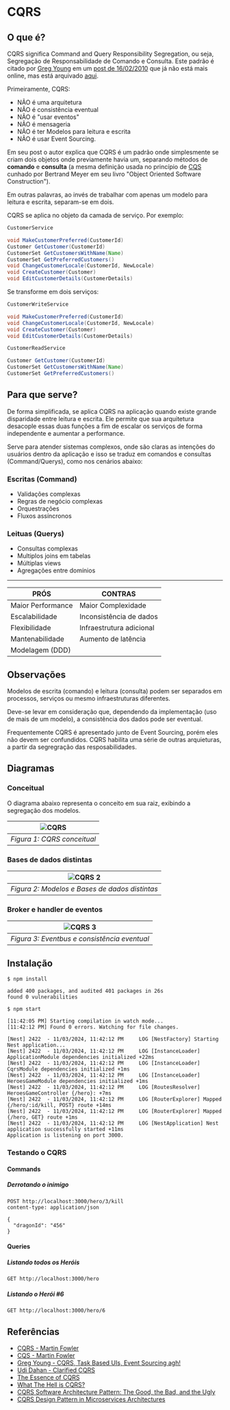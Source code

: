 # CQRS

## O que é?

CQRS significa Command and Query Responsibility Segregation, ou seja, Segregação de Responsabilidade de Comando e Consulta. Este padrão é citado por [Greg Young](https://twitter.com/gregyoung) em um [post de 16/02/2010](http://codebetter.com/gregyoung/2010/02/16/cqrs-task-based-uis-event-sourcing-agh/) que já não está mais online, mas está arquivado [aqui](https://gist.github.com/andrzj/d75968e6899dabb8c1ed5c17bb6b14e9).

Primeiramente, CQRS:

- NÃO é uma arquitetura
- NÃO é consistência eventual
- NÃO é "usar eventos"
- NÃO é mensageria
- NÃO é ter Modelos para leitura e escrita
- NÃO é usar Event Sourcing.

Em seu post o autor explica que CQRS é um padrão onde simplesmente se criam dois objetos onde previamente havia um, separando métodos de **comando** e **consulta** (a mesma definição usada no princípio de [CQS](https://martinfowler.com/bliki/CommandQuerySeparation.html) cunhado por Bertrand Meyer em seu livro "Object Oriented Software Construction").

Em outras palavras, ao invés de trabalhar com apenas um modelo para leitura e escrita, separam-se em dois.

CQRS se aplica no objeto da camada de serviço. Por exemplo:

``` Java
CustomerService

void MakeCustomerPreferred(CustomerId) 
Customer GetCustomer(CustomerId) 
CustomerSet GetCustomersWithName(Name) 
CustomerSet GetPreferredCustomers() 
void ChangeCustomerLocale(CustomerId, NewLocale) 
void CreateCustomer(Customer) 
void EditCustomerDetails(CustomerDetails)
```

Se transforme em dois serviços:

``` Java
CustomerWriteService

void MakeCustomerPreferred(CustomerId) 
void ChangeCustomerLocale(CustomerId, NewLocale) 
void CreateCustomer(Customer) 
void EditCustomerDetails(CustomerDetails)

CustomerReadService

Customer GetCustomer(CustomerId) 
CustomerSet GetCustomersWithName(Name) 
CustomerSet GetPreferredCustomers()
```

## Para que serve?

De forma simplificada, se aplica CQRS na aplicação quando existe grande disparidade entre leitura e escrita. Ele permite que sua arquitetura desacople essas duas funções a fim de escalar os serviços de forma independente e aumentar a performance.

Serve para atender sistemas complexos, onde são claras as intenções do usuários dentro da aplicação e isso se traduz em comandos e consultas (Command/Querys), como nos cenários abaixo:

### Escritas (Command)

- Validações complexas
- Regras de negócio complexas
- Orquestrações
- Fluxos assíncronos

### Leituas (Querys)

- Consultas complexas
- Multiplos joins em tabelas
- Múltiplas views
- Agregações entre domínios

-----

| PRÓS              | CONTRAS                  |
|-------------------|--------------------------|
| Maior Performance | Maior Complexidade       |
| Escalabilidade    | Inconsistência de dados  |
| Flexibilidade     | Infraestrutura adicional |
| Mantenabilidade   | Aumento de latência      |
| Modelagem (DDD)   |                          |

## Observações

Modelos de escrita (comando) e leitura (consulta) podem ser separados em processos, serviços ou mesmo infraestruturas diferentes.

Deve-se levar em consideração que, dependendo da implementação (uso de mais de um modelo), a consistência dos dados pode ser eventual.

Frequentemente CQRS é apresentado junto de Event Sourcing, porém eles não devem ser confundidos. CQRS habilita uma série de outras arquieturas, a partir da segregração das resposabilidades.

## Diagramas

### Conceitual

O diagrama abaixo representa o conceito em sua raiz, exibindo a segregação dos modelos.

| ![CQRS](cqrs.png)           |
| :-------------------------: |
| *Figura 1: CQRS conceitual* |

### Bases de dados distintas

| ![CQRS 2](cqrs2.png)                           |
| :--------------------------------------------: |
| *Figura 2: Modelos e Bases de dados distintas* |

### Broker e handler de eventos

| ![CQRS 3](cqrs3.png)                        |
| :-------------------------------------------: |
| *Figura 3: Eventbus e consistência eventual*  |

## Instalação

``` shell
$ npm install

added 400 packages, and audited 401 packages in 26s
found 0 vulnerabilities
```

``` shell
$ npm start

[11:42:05 PM] Starting compilation in watch mode...
[11:42:12 PM] Found 0 errors. Watching for file changes.

[Nest] 2422  - 11/03/2024, 11:42:12 PM     LOG [NestFactory] Starting Nest application...
[Nest] 2422  - 11/03/2024, 11:42:12 PM     LOG [InstanceLoader] ApplicationModule dependencies initialized +22ms
[Nest] 2422  - 11/03/2024, 11:42:12 PM     LOG [InstanceLoader] CqrsModule dependencies initialized +1ms
[Nest] 2422  - 11/03/2024, 11:42:12 PM     LOG [InstanceLoader] HeroesGameModule dependencies initialized +1ms
[Nest] 2422  - 11/03/2024, 11:42:12 PM     LOG [RoutesResolver] HeroesGameController {/hero}: +7ms
[Nest] 2422  - 11/03/2024, 11:42:12 PM     LOG [RouterExplorer] Mapped {/hero/:id/kill, POST} route +14ms
[Nest] 2422  - 11/03/2024, 11:42:12 PM     LOG [RouterExplorer] Mapped {/hero, GET} route +1ms
[Nest] 2422  - 11/03/2024, 11:42:12 PM     LOG [NestApplication] Nest application successfully started +11ms
Application is listening on port 3000.
```

### Testando o CQRS

#### Commands

##### Derrotando o inimigo

``` HTTP
POST http://localhost:3000/hero/3/kill
content-type: application/json

{
  "dragonId": "456"
}
```

#### Queries

##### Listando todos os Heróis

``` HTTP
GET http://localhost:3000/hero
```

##### Listando o Herói #6

``` HTTP
GET http://localhost:3000/hero/6
```

## Referências

- [CQRS - Martin Fowler](https://martinfowler.com/bliki/CQRS.html)
- [CQS - Martin Fowler](https://martinfowler.com/bliki/CommandQuerySeparation.html)
- [Greg Young - CQRS, Task Based UIs, Event Sourcing agh!](https://gist.github.com/andrzj/d75968e6899dabb8c1ed5c17bb6b14e9)
- [Udi Dahan - Clarified CQRS](https://udidahan.com/2009/12/09/clarified-cqrs/)
- [The Essence of CQRS](https://medium.com/docplanner-tech/the-essence-of-cqrs-90bdc7ee0980)
- [What The Hell is CQRS?](https://medium.com/@burakatestepe/what-the-hell-is-cqrs-882aff2dfc38)
- [CQRS Software Architecture Pattern: The Good, the Bad, and the Ugly](https://medium.com/@emer.kurbegovic/cqrs-software-architecture-pattern-the-good-the-bad-and-the-ugly-efe48e8dcd14)
- [CQRS Design Pattern in Microservices Architectures](https://medium.com/design-microservices-architecture-with-patterns/cqrs-design-pattern-in-microservices-architectures-5d41e359768c)
